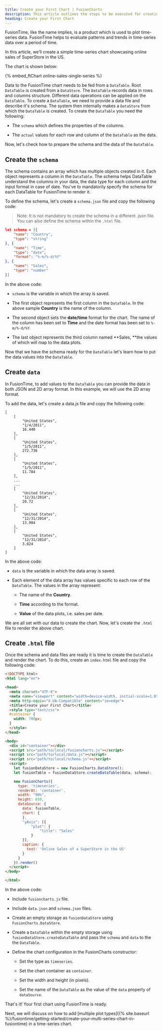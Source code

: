 ```yaml
---
title: Create your First Chart | FusionCharts
description: This article outlines the steps to be executed for creating your first chart.
heading: Create your First Chart
---
```


FusionTime, like the name implies, is a product which is used to plot time-series data. FusionTime helps to evaluate patterns and trends in time-series data over a period of time. 

In this article, we’ll create a simple time-series chart showcasing online sales of SuperStore in the US.

The chart is shown below:

{% embed_ftChart online-sales-single-series %}

Data to the FusionTime chart needs to be fed from a `DataTable`. Root `DataTable` is created from a `DataStore`.
The `DataTable` records data in rows and columns structure. Different data operations can be applied on the `DataTable`.
To create a `DataTable`, we need to provide a data file and describe it's schema. The system then internally makes a `DataStore` from which the `DataTable` is created. To create the `DataTable` you need the following:

* The `schema` which defines the properties of the columns.  

* The `actual` values for each row and column of the `DataTable` as the data.

Now, let's check how to prepare the schema and the data of the `DataTable`. 

## Create the `schema`

The schema contains an array which has multiple objects created in it. Each object represents a column in the `DataTable`. The schema helps DataTable understand the columns in your data, the data type for each column and the input format in case of date. You've to mandatorily specify the schema for each DataTable for FusionTime to render it.

To define the schema, let's create a `schema.json` file and copy the following code:

> Note: It is not mandatory to create the schema in a different .json file. You can also define the schema within the `.html` file.


```JSON
let schema = [{
    "name": "Country",
    "type": "string"
}, {
    "name": "Time",
    "type": "date",
    "format": "%-m/%-d/%Y"
}, {
    "name": "Sales",
    "type": "number"
}]
```

In the above code:

* `schema` is the variable in which the array is saved.

* The first object represents the first column in the `DataTable`. In the above sample **Country** is the name of the column.

* The second object sets the **date/time** format for the chart. The name of the column has been set to **Time** and the date format has been set to `%-m/%-d/%Y`.

* The last object represents the third column named **Sales, **the values of which will map to the data plots.

Now that we have the schema ready for the `DataTable` let's learn how to put the data values into the `DataTable`.

## Create `data`

In FusionTime, to add values to the `DataTable` you can provide the data in both JSON and 2D array format. In this example, we will use the 2D array format.

To add the data, let's create a data.js file and copy the following code:

```
[
    [
        "United States",
        "1/4/2011",
        16.448
    ],
    [
        "United States",
        "1/5/2011",
        272.736
    ],
    [
        "United States",
        "1/5/2011",
        11.784
    ],
    ...
    ...
    [
        "United States",
        "12/31/2014",
        20.72
    ],
    [
        "United States",
        "12/31/2014",
        13.904
    ],
    [
        "United States",
        "12/31/2014",
        3.024
    ]
]
```

In the above code:

* `data` is the variable in which the data array is saved.

* Each element of the data array has values specific to each row of the `DataTable`. The values in the array represent:

    * The name of the **Country**.

    * **Time** according to the format.

    * **Value** of the data plots, i.e. sales per date.

We are all set with our data to create the chart. Now, let's create the `.html` file to render the above chart.

## Create `.html` file

Once the schema and data files are ready it is time to create the `DataTable` and render the chart. To do this, create an `index.html` file and copy the following code: 

```HTML
<!DOCTYPE html>
<html lang="en">

<head>
  <meta charset="UTF-8">
  <meta name="viewport" content="width=device-width, initial-scale=1.0">
  <meta http-equiv="X-UA-Compatible" content="ie=edge">
  <title>Create your First Chart</title>
  <style type="text/css">
  #container {
    width: 700px;
  }
  </style>
</head>

<body>
  <div id="container"></div>
  <script src="path/to/local/fusioncharts.js"></script>
  <script src="path/to/local/data.js"></script>
  <script src="path/to/local/schema.js"></script>
  <script>
    let fusionDataStore = new FusionCharts.DataStore();
    let fusionTable = fusionDataStore.createDataTable(data, schema);

    new FusionCharts({
      type: 'timeseries',
      renderAt: 'container',
      width: "90%",
      height: 650,
      dataSource: {
        data: fusionTable,
        chart: {
        },
        "yAxis": [{
            "plot": {
                "title": "Sales"
            }
        }],
        caption: {
          text: 'Online Sales of a SuperStore in the US'
        }
      }
    }).render()
  </script>
</body>

</html>
```

In the above code:

* Include `fusioncharts.js` file.

* Include `data.json` and `schema.json` files.

* Create an empty storage as `fusionDataStore` using `FusionCharts.DataStore`.

* Create a `DataTable` within the empty storage using `fusionDataStore.createDataTable` and pass the `schema` and `data` to the the `DataTable`.

* Define the chart configuration in the FusionCharts constructor:

    * Set the type as `timeseries`.

    * Set the chart container as `container`.

    * Set the width and height (in pixels).

    * Set the name of the `DataTable` as the value of the `data` property of `dataSource`.

That's it! Your first chart using FusionTime is ready.

Next, we will discuss on how to add [multiple plot types]({% site.baseurl %}/fusiontime/getting-started/create-your-multi-series-chart-in-fusiontime) in a time-series chart. 